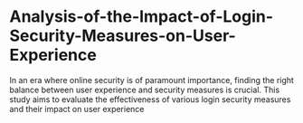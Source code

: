 # Analysis-of-the-Impact-of-Login-Security-Measures-on-User-Experience
In an era where online security is of paramount importance, finding the right balance between user experience and security measures is crucial. This study aims to evaluate the effectiveness of various login security measures and their impact on user experience
